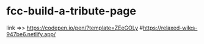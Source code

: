 # fcc-build-a-tribute-page
link =>>  https://codepen.io/pen/?template=ZEeGOLy
#https://relaxed-wiles-947be6.netlify.app/
